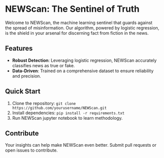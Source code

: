 # NEWScan: The Sentinel of Truth

Welcome to NEWScan, the machine learning sentinel that guards against the spread of misinformation. Our algorithm, powered by logistic regression, is the shield in your arsenal for discerning fact from fiction in the news.

## Features
- **Robust Detection**: Leveraging logistic regression, NEWScan accurately classifies news as true or fake.
- **Data-Driven**: Trained on a comprehensive dataset to ensure reliability and precision.

## Quick Start
1. Clone the repository: `git clone https://github.com/yourusername/NEWScan.git`
2. Install dependencies: `pip install -r requirements.txt`
3. Run NEWScan jupyter notebook to learn methodology.

## Contribute
Your insights can help make NEWScan even better. Submit pull requests or open issues to contribute.


